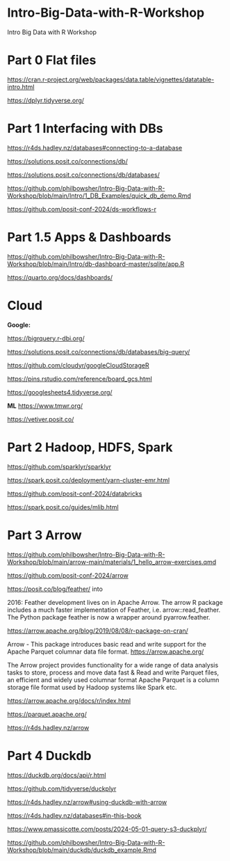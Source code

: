 # Intro-Big-Data-with-R-Workshop
Intro Big Data with R Workshop

# Part 0 Flat files
https://cran.r-project.org/web/packages/data.table/vignettes/datatable-intro.html

https://dplyr.tidyverse.org/

# Part 1 Interfacing with DBs
https://r4ds.hadley.nz/databases#connecting-to-a-database

https://solutions.posit.co/connections/db/

https://solutions.posit.co/connections/db/databases/

https://github.com/philbowsher/Intro-Big-Data-with-R-Workshop/blob/main/Intro/1_DB_Examples/quick_db_demo.Rmd

https://github.com/posit-conf-2024/ds-workflows-r

# Part 1.5 Apps & Dashboards
https://github.com/philbowsher/Intro-Big-Data-with-R-Workshop/blob/main/Intro/db-dashboard-master/sqlite/app.R

https://quarto.org/docs/dashboards/

# Cloud

**Google:**

https://bigrquery.r-dbi.org/

https://solutions.posit.co/connections/db/databases/big-query/

https://github.com/cloudyr/googleCloudStorageR

https://pins.rstudio.com/reference/board_gcs.html

https://googlesheets4.tidyverse.org/

**ML**
https://www.tmwr.org/

https://vetiver.posit.co/

# Part 2 Hadoop, HDFS, Spark
https://github.com/sparklyr/sparklyr

https://spark.posit.co/deployment/yarn-cluster-emr.html

https://github.com/posit-conf-2024/databricks

https://spark.posit.co/guides/mlib.html

# Part 3 Arrow
https://github.com/philbowsher/Intro-Big-Data-with-R-Workshop/blob/main/arrow-main/materials/1_hello_arrow-exercises.qmd

https://github.com/posit-conf-2024/arrow

https://posit.co/blog/feather/ into

2016: Feather development lives on in Apache Arrow. The arrow R package includes a much faster implementation of Feather, i.e. arrow::read_feather. The Python package feather is now a wrapper around pyarrow.feather.

https://arrow.apache.org/blog/2019/08/08/r-package-on-cran/

Arrow - This package introduces basic read and write support for the Apache Parquet columnar data file format.
https://arrow.apache.org/

The Arrow project provides functionality for a wide range of data analysis tasks to store, process and move data fast & Read and write Parquet files, an efficient and widely used columnar format
Apache Parquet is a column storage file format used by Hadoop systems like Spark etc.

https://arrow.apache.org/docs/r/index.html

https://parquet.apache.org/

https://r4ds.hadley.nz/arrow

# Part 4 Duckdb
https://duckdb.org/docs/api/r.html

https://github.com/tidyverse/duckplyr

https://r4ds.hadley.nz/arrow#using-duckdb-with-arrow

https://r4ds.hadley.nz/databases#in-this-book

https://www.pmassicotte.com/posts/2024-05-01-query-s3-duckplyr/

https://github.com/philbowsher/Intro-Big-Data-with-R-Workshop/blob/main/duckdb/duckdb_example.Rmd


